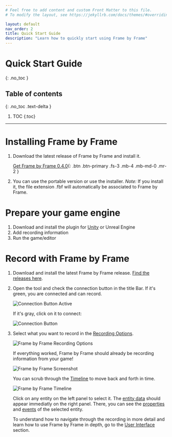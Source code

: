 ```yaml
---
# Feel free to add content and custom Front Matter to this file.
# To modify the layout, see https://jekyllrb.com/docs/themes/#overriding-theme-defaults

layout: default
nav_order: 2
title: Quick Start Guide
description: "Learn how to quickly start using Frame by Frame"
---
```


# Quick Start Guide
{: .no_toc }

## Table of contents
{: .no_toc .text-delta }

1. TOC
{:toc}

---

# Installing Frame by Frame

1. Download the latest release of Frame by Frame and install it.

    [Get Frame by Frame 0.4.0](https://github.com/XDargu/FrameByFrame/releases/tag/v0.4.0){: .btn .btn-primary .fs-3 .mb-4 .mb-md-0 .mr-2 }

2. You can use the portable version or use the installer. *Note:* If you install it, the file extension .fbf will automatically be associated to Frame by Frame.

# Prepare your game engine

1. Download and install the plugin for [Unity](/FrameByFrame/unity/) or Unreal Engine
2. Add recording information
3. Run the game/editor

# Record with Frame by Frame

1. Download and install the latest Frame by Frame release. [Find the releases here](https://github.com/XDargu/FrameByFrame/releases).
2. Open the tool and check the connection button in the title Bar. If it's green, you are connected and can record.

    ![Connection Button Active](/FrameByFrame/assets/images/RecordingButtonActive.png "Connection Button Active")

    If it's gray, click on it to connect:

    ![Connection Button](/FrameByFrame/assets/images/ConnectionButton.png "Connection Button")

3. Select what you want to record in the [Recording Options](/FrameByFrame/user-interface#recording-options).

    ![Frame by Frame Recording Options](/FrameByFrame/assets/images/screenshots/RecordingOptionsScreenHighlight.png "Recording Options")

    If everything worked, Frame by Frame should already be recording information from your game!

    ![Frame by Frame Screenshot](/FrameByFrame/assets/images/screenshots/ExampleScreen.png)

    You can scrub through the [Timeline](/FrameByFrame/user-interface/#timeline-selection) to move back and forth in time.

    ![Frame by Frame Timeline](/FrameByFrame/assets/images/screenshots/Timeline.png)

    Click on any entity on the left panel to select it. The [entity data](/FrameByFrame/user-interface/#entity-data) should appear immediatly on the right panel. There, you can see the [properties](/FrameByFrame/user-interface/#properties) and [events](/FrameByFrame/user-interface/#events) of the selected entity.

    To understand how to navigate through the recording in more detail and learn how to use Frame by Frame in depth, go to the [User Interface](/FrameByFrame/user-interface/) section.